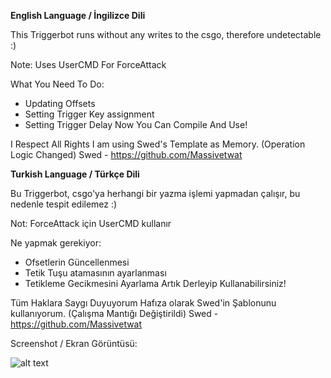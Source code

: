 **English Language / İngilizce Dili**

This Triggerbot runs without any writes to the csgo, therefore undetectable :)

Note: Uses UserCMD For ForceAttack

What You Need To Do:
- Updating Offsets
- Setting Trigger Key assignment
- Setting Trigger Delay
Now You Can Compile And Use!

I Respect All Rights 
I am using Swed's Template as Memory. (Operation Logic Changed)
Swed - https://github.com/Massivetwat

**Turkish Language / Türkçe Dili**

Bu Triggerbot, csgo'ya herhangi bir yazma işlemi yapmadan çalışır, bu nedenle tespit edilemez :)

Not: ForceAttack için UserCMD kullanır

Ne yapmak gerekiyor:
- Ofsetlerin Güncellenmesi
- Tetik Tuşu atamasının ayarlanması
- Tetikleme Gecikmesini Ayarlama
Artık Derleyip Kullanabilirsiniz!

Tüm Haklara Saygı Duyuyorum
Hafıza olarak Swed'in Şablonunu kullanıyorum. (Çalışma Mantığı Değiştirildi)
Swed - https://github.com/Massivetwat

Screenshot / Ekran Görüntüsü:

![alt text](https://cdn.discordapp.com/attachments/943150432841236490/1035952278466740286/tewe.PNG)
